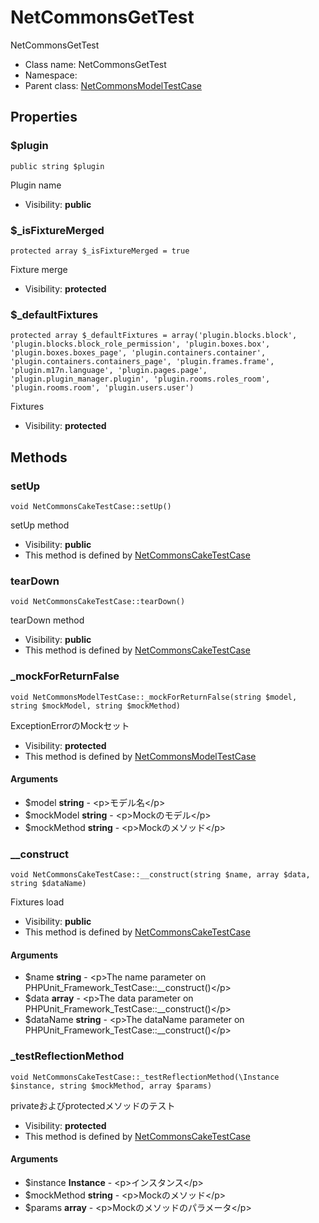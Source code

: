 NetCommonsGetTest
===============

NetCommonsGetTest




* Class name: NetCommonsGetTest
* Namespace: 
* Parent class: [NetCommonsModelTestCase](NetCommonsModelTestCase.md)





Properties
----------


### $plugin

    public string $plugin

Plugin name



* Visibility: **public**


### $_isFixtureMerged

    protected array $_isFixtureMerged = true

Fixture merge



* Visibility: **protected**


### $_defaultFixtures

    protected array $_defaultFixtures = array('plugin.blocks.block', 'plugin.blocks.block_role_permission', 'plugin.boxes.box', 'plugin.boxes.boxes_page', 'plugin.containers.container', 'plugin.containers.containers_page', 'plugin.frames.frame', 'plugin.m17n.language', 'plugin.pages.page', 'plugin.plugin_manager.plugin', 'plugin.rooms.roles_room', 'plugin.rooms.room', 'plugin.users.user')

Fixtures



* Visibility: **protected**


Methods
-------


### setUp

    void NetCommonsCakeTestCase::setUp()

setUp method



* Visibility: **public**
* This method is defined by [NetCommonsCakeTestCase](NetCommonsCakeTestCase.md)




### tearDown

    void NetCommonsCakeTestCase::tearDown()

tearDown method



* Visibility: **public**
* This method is defined by [NetCommonsCakeTestCase](NetCommonsCakeTestCase.md)




### _mockForReturnFalse

    void NetCommonsModelTestCase::_mockForReturnFalse(string $model, string $mockModel, string $mockMethod)

ExceptionErrorのMockセット



* Visibility: **protected**
* This method is defined by [NetCommonsModelTestCase](NetCommonsModelTestCase.md)


#### Arguments
* $model **string** - &lt;p&gt;モデル名&lt;/p&gt;
* $mockModel **string** - &lt;p&gt;Mockのモデル&lt;/p&gt;
* $mockMethod **string** - &lt;p&gt;Mockのメソッド&lt;/p&gt;



### __construct

    void NetCommonsCakeTestCase::__construct(string $name, array $data, string $dataName)

Fixtures load



* Visibility: **public**
* This method is defined by [NetCommonsCakeTestCase](NetCommonsCakeTestCase.md)


#### Arguments
* $name **string** - &lt;p&gt;The name parameter on PHPUnit_Framework_TestCase::__construct()&lt;/p&gt;
* $data **array** - &lt;p&gt;The data parameter on PHPUnit_Framework_TestCase::__construct()&lt;/p&gt;
* $dataName **string** - &lt;p&gt;The dataName parameter on PHPUnit_Framework_TestCase::__construct()&lt;/p&gt;



### _testReflectionMethod

    void NetCommonsCakeTestCase::_testReflectionMethod(\Instance $instance, string $mockMethod, array $params)

privateおよびprotectedメソッドのテスト



* Visibility: **protected**
* This method is defined by [NetCommonsCakeTestCase](NetCommonsCakeTestCase.md)


#### Arguments
* $instance **Instance** - &lt;p&gt;インスタンス&lt;/p&gt;
* $mockMethod **string** - &lt;p&gt;Mockのメソッド&lt;/p&gt;
* $params **array** - &lt;p&gt;Mockのメソッドのパラメータ&lt;/p&gt;


